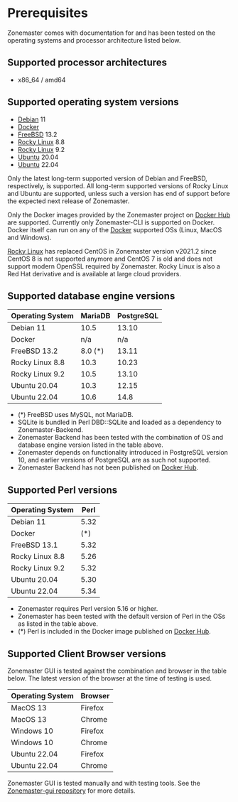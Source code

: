 # Prerequisites

Zonemaster comes with documentation for and has been tested on the operating systems
and processor architecture listed below.

## Supported processor architectures

* x86_64 / amd64

## Supported operating system versions

* [Debian] 11
* [Docker]
* [FreeBSD] 13.2
* [Rocky Linux] 8.8
* [Rocky Linux] 9.2
* [Ubuntu] 20.04
* [Ubuntu] 22.04

Only the latest long-term supported version of Debian and FreeBSD, respectively,
is supported. All long-term supported versions of Rocky Linux and Ubuntu are
supported, unless such a version has end of support before the expected next
release of Zonemaster.

Only the Docker images provided by the Zonemaster project on [Docker Hub] are
supported. Currently only Zonemaster-CLI is supported on Docker. Docker itself
can run on any of the [Docker] supported OSs (Linux, MacOS and Windows).

[Rocky Linux] has replaced CentOS in Zonemaster version v2021.2 since CentOS 8
is not supported anymore and CentOS 7 is old and does not support modern OpenSSL
required by Zonemaster. Rocky Linux is also a Red Hat derivative and is available
at large cloud providers.

## Supported database engine versions

Operating System | MariaDB | PostgreSQL
---------------- | --------| ---------------
Debian 11        | 10.5    | 13.10
Docker           | n/a     | n/a
FreeBSD 13.2     | 8.0 (*) | 13.11
Rocky Linux 8.8  | 10.3    | 10.23
Rocky Linux 9.2  | 10.5    | 13.10
Ubuntu 20.04     | 10.3   | 12.15
Ubuntu 22.04     | 10.6   | 14.8

* (*) FreeBSD uses MySQL, not MariaDB.
* SQLite is bundled in Perl DBD::SQLite and loaded as a dependency to
  Zonemaster-Backend.
* Zonemaster Backend has been tested with the combination of OS and database
  engine version listed in the table above.
* Zonemaster depends on functionality introduced in PostgreSQL version 10, and
  earlier versions of PostgreSQL are as such not supported.
* Zonemaster Backend has not been published on [Docker Hub].

## Supported Perl versions

Operating System | Perl
---------------- | ----
Debian 11        | 5.32
Docker           | (*)
FreeBSD 13.1     | 5.32
Rocky Linux 8.8  | 5.26
Rocky Linux 9.2  | 5.32
Ubuntu 20.04     | 5.30
Ubuntu 22.04     | 5.34

* Zonemaster requires Perl version 5.16 or higher.
* Zonemaster has been tested with the default version of Perl in the OSs as
  listed in the table above.
* (*) Perl is included in the Docker image published on [Docker Hub].

## Supported Client Browser versions

Zonemaster GUI is tested against the combination and browser in the table below.
The latest version of the browser at the time of testing is used.

Operating System | Browser
---------------- | -------
MacOS 13         | Firefox
MacOS 13         | Chrome
Windows 10       | Firefox
Windows 10       | Chrome
Ubuntu 22.04     | Firefox
Ubuntu 22.04     | Chrome

Zonemaster GUI is tested manually and with testing tools. See the
[Zonemaster-gui repository][Zonemaster-GUI] for more details.

[Debian]:                              https://www.debian.org/
[Docker Hub]:                          https://hub.docker.com/u/zonemaster
[Docker]:                              https://www.docker.com/get-started
[FreeBSD]:                             https://www.freebsd.org/
[Rocky Linux]:                         https://rockylinux.org/
[Ubuntu]:                              https://ubuntu.com/
[Zonemaster-GUI]:                      https://github.com/zonemaster/zonemaster-gui
